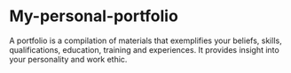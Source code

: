 # My-personal-portfolio
A portfolio is a compilation of materials that exemplifies your beliefs, skills, qualifications, education, training and experiences. It provides insight into your personality and work ethic.
